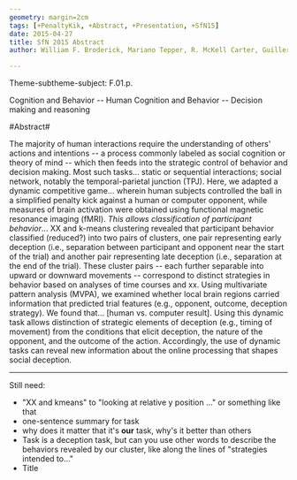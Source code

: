 ```yaml
---
geometry: margin=2cm
tags: [+PenaltyKik, +Abstract, +Presentation, +SfN15]
date: 2015-04-27
title: SfN 2015 Abstract
author: William F. Broderick, Mariano Tepper, R. McKell Carter, Guillermo Sapiro, Scott Huettel

---
```


Theme-subtheme-subject: F.01.p.

Cognition and Behavior -- Human Cognition and Behavior -- Decision making and reasoning

#Abstract#

The majority of human interactions require the understanding of
others' actions and intentions -- a process commonly labeled as social
cognition or theory of mind -- which then feeds into the strategic
control of behavior and decision making. Most such tasks... static or
sequential interactions; social network, notably the temporal-parietal
junction (TPJ). Here, we adapted a dynamic competitive game... wherein
human subjects controlled the ball in a simplified penalty kick
against a human or computer opponent, while measures of brain
activation were obtained using functional magnetic resonance imaging
(fMRI). *This allows classification of participant behavior*... XX and
k-means clustering revealed that participant behavior classified
(reduced?) into two pairs of clusters, one pair representing early
deception (i.e., separation between participant and opponent near the
start of the trial) and another pair representing late deception
(i.e., separation at the end of the trial). These cluster pairs -- each
further separable into upward or downward movements -- correspond to
distinct strategies in behavior based on analyses of time courses and
xx. Using multivariate pattern analysis (MVPA), we examined whether
local brain regions carried information that predicted trial features
(e.g., opponent, outcome, deception strategy). We found that...
[human vs. computer result]. Using this dynamic task allows
distinction of strategic elements of deception (e.g., timing of
movement) from the conditions that elicit deception, the nature of the
opponent, and the outcome of the action. Accordingly, the use of
dynamic tasks can reveal new information about the online processing
that shapes social deception.

---

Still need:

* "XX and kmeans" to "looking at relative y position ..." or something like that
* one-sentence summary for task
* why does it matter that it's **our** task, why's it better than others
* Task is a deception task, but can you use other words to describe
  the behaviors revealed by our cluster, like along the lines of
  "strategies intended to..."
* Title
